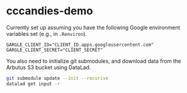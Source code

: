 # cccandies-demo

Currently set up assuming you have the following Google environment variables set (e.g., in `.Renviron`).

```
GARGLE_CLIENT_ID="CLIENT_ID.apps.googleusercontent.com"
GARGLE_CLIENT_SECRET="CLIENT_SECRET"
```

You also need to initialize git submodules, and download data from the Arbutus S3 bucket using DataLad.

```bash
git submodule update --init --recurive
datalad get input -r
```
